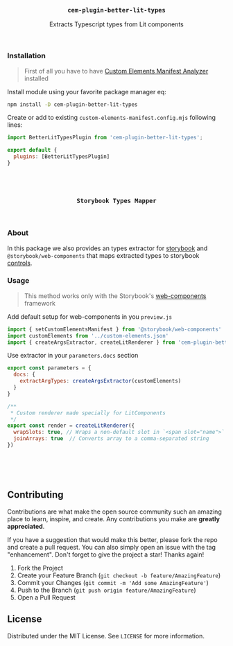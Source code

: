 
<h3 align="center"><code>cem-plugin-better-lit-types</code></h3>

<p align="center">
  Extracts Typescript types from Lit components
</p>
<br />

### Installation
> First of all you have to have [Custom Elements Manifest Analyzer](https://custom-elements-manifest.open-wc.org/analyzer/getting-started/) installed

Install module using your favorite package manager eq:
```bash
npm install -D cem-plugin-better-lit-types
```
Create or add to existing `custom-elements-manifest.config.mjs` following lines:
```javascript
import BetterLitTypesPlugin from 'cem-plugin-better-lit-types';

export default {
  plugins: [BetterLitTypesPlugin]
}
```
<br />
<br />
<h3 align="center"><code>Storybook Types Mapper</code></h3>
<br />

### About
In this package we also provides an types extractor for [storybook](https://storybook.js.org/) and `@storybook/web-components` that maps extracted types to storybook [controls](https://storybook.js.org/docs/react/essentials/controls).


### Usage
> This method works only with the Storybook's [web-components](https://www.npmjs.com/package/@storybook/web-components) framework

Add default setup for web-components in you `preview.js`
```javascript
import { setCustomElementsManifest } from '@storybook/web-components'
import customElements from '../custom-elements.json'
import { createArgsExtractor, createLitRenderer } from 'cem-plugin-better-lit-types/storybook'
```

Use extractor in your `parameters.docs` section
```javascript
export const parameters = {
  docs: {
    extractArgTypes: createArgsExtractor(customElements)
  }
}

/**
 * Custom renderer made specially for LitComponents  
 */
export const render = createLitRenderer({
  wrapSlots: true, // Wraps a non-default slot in `<span slot="name">`
  joinArrays: true  // Converts array to a comma-separated string
})
```
<br /><br /><br />

## Contributing

Contributions are what make the open source community such an amazing place to learn, inspire, and create. Any contributions you make are **greatly appreciated**.

If you have a suggestion that would make this better, please fork the repo and create a pull request. You can also simply open an issue with the tag "enhancement".
Don't forget to give the project a star! Thanks again!

1. Fork the Project
2. Create your Feature Branch (`git checkout -b feature/AmazingFeature`)
3. Commit your Changes (`git commit -m 'Add some AmazingFeature'`)
4. Push to the Branch (`git push origin feature/AmazingFeature`)
5. Open a Pull Request


## License

Distributed under the MIT License. See `LICENSE` for more information.
